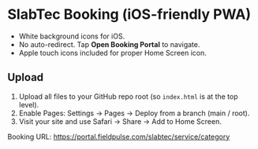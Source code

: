 # SlabTec Booking (iOS-friendly PWA)

- White background icons for iOS.
- No auto-redirect. Tap **Open Booking Portal** to navigate.
- Apple touch icons included for proper Home Screen icon.

## Upload
1. Upload all files to your GitHub repo root (so `index.html` is at the top level).
2. Enable Pages: Settings → Pages → Deploy from a branch (main / root).
3. Visit your site and use Safari → Share → Add to Home Screen.

Booking URL: https://portal.fieldpulse.com/slabtec/service/category
